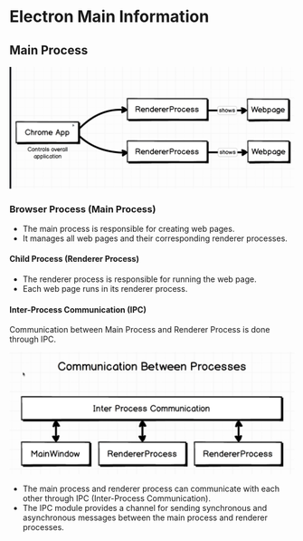 # Electron Main Information

## Main Process

![alt text](./Img/MainProcess.png)

### Browser Process (Main Process)

- The main process is responsible for creating web pages.
- It manages all web pages and their corresponding renderer processes.

#### Child Process (Renderer Process)

- The renderer process is responsible for running the web page.
- Each web page runs in its renderer process.

#### Inter-Process Communication (IPC)

Communication between Main Process and Renderer Process is done through IPC.

![alt text](./Img/IPC.png)

- The main process and renderer process can communicate with each other through IPC (Inter-Process Communication).
- The IPC module provides a channel for sending synchronous and asynchronous messages between the main process and renderer processes.
